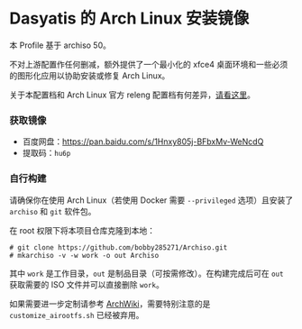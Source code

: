 # Dasyatis 的 Arch Linux 安装镜像

本 Profile 基于 archiso 50。

不对上游配置作任何删减，额外提供了一个最小化的 xfce4 桌面环境和一些必须的图形化应用以协助安装或修复 Arch Linux。

关于本配置档和 Arch Linux 官方 releng 配置档有何差异，[请看这里](https://github.com/bobby285271/Archiso/commit/59ac0ed2fa2126269a6904c906981afeb588d417)。

### 获取镜像

- 百度网盘：https://pan.baidu.com/s/1Hnxy805j-BFbxMv-WeNcdQ 
- 提取码：`hu6p`

### 自行构建

请确保你在使用 Arch Linux（若使用 Docker 需要 `--privileged` 选项）且安装了 `archiso` 和 `git` 软件包。

在 root 权限下将本项目仓库克隆到本地：

```plain
# git clone https://github.com/bobby285271/Archiso.git
# mkarchiso -v -w work -o out Archiso
```

其中 `work` 是工作目录，`out` 是制品目录（可按需修改）。在构建完成后可在 `out` 获取需要的 ISO 文件并可以直接删除 `work`。

如果需要进一步定制请参考 [ArchWiki](https://wiki.archlinux.org/index.php/Archiso)，需要特别注意的是 `customize_airootfs.sh` 已经被弃用。
